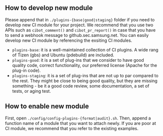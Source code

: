 
## How to develop new module
Please append that in `./plugins-{base|good|staging}` folder if you need to develop new CI module for your project. We recommend that you use two APIs such as `cibot_comment()` and `cibot_pr_report()` in case that you have to send a webhook message to github.sec.samsung.net. You can easily develop new CI module by referencing the exsiting CI modules.
   - `plugins-base`: it is a well-maintained collection of CI plugins. A wide rang of Tizen (gbs) and Ubuntu (pdebuild) are included.
   - `plugins-good`: it is a set of plug-ins that we consider to have good quality code, correct functionality, our preferred license (Apache for the plug-in code).
   - `plugins-staging`: it is a set of plug-ins that are not up to par compared to the rest. They might be close to being good quality, but they are missing something - be it a good code review, some documentation, a set of tests, or aging test.

## How to enable new module
First, open `./config/config-plugins-{format|audit}.sh`. Then, append a function name of a module that you want to attach newly. If you are poor at CI module, we recommend that you refer to the existing examples.
